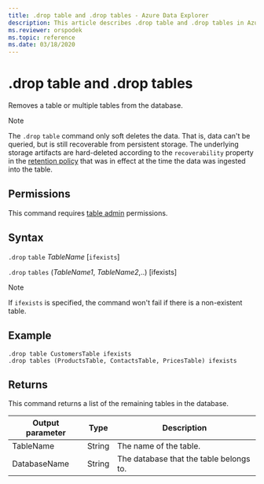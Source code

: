 ```yaml
---
title: .drop table and .drop tables - Azure Data Explorer
description: This article describes .drop table and .drop tables in Azure Data Explorer.
ms.reviewer: orspodek
ms.topic: reference
ms.date: 03/18/2020
---
```

# .drop table and .drop tables

Removes a table or multiple tables from the database.

> [!NOTE]
> The `.drop` `table` command only soft deletes the data. That is, data can't be queried, but is still recoverable from persistent storage. The underlying storage artifacts are hard-deleted according to the `recoverability` property in the [retention policy](../management/retentionpolicy.md) that was in effect at the time the data was ingested into the table.

## Permissions

This command requires [table admin](access-control/role-based-access-control.md) permissions.

## Syntax

`.drop` `table` *TableName* [`ifexists`]

`.drop` `tables` (*TableName1*, *TableName2*,..) [ifexists]

> [!NOTE]
> If `ifexists` is specified, the command won't fail if there is a non-existent table.

## Example

```kusto
.drop table CustomersTable ifexists
.drop tables (ProductsTable, ContactsTable, PricesTable) ifexists
```

## Returns

This command returns a list of the remaining tables in the database.

| Output parameter | Type   | Description                             |
|------------------|--------|-----------------------------------------|
| TableName        | String | The name of the table.                  |
| DatabaseName     | String | The database that the table belongs to. |
